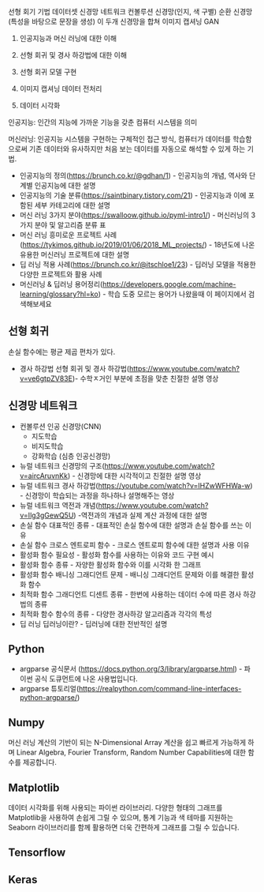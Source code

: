 선형 회기 기법
데이터셋
신경망 네트워크
컨볼루션 신경망(인지, 색 구별)
순환 신경망(특성을 바탕으로 문장을 생성)
이 두개 신경망을 합쳐 이미지 캡셔닝
GAN



1) 인공지능과 머신 러닝에 대한 이해

2) 선형 회귀 및 경사 하강법에 대한 이해

3) 선형 회귀 모델 구현

4) 이미지 캡셔닝 데이터 전처리

5) 데이터 시각화



인공지능: 인간의 지능에 가까운 기능을 갖춘 컴퓨터 시스템을 의미

머신러닝: 인공지능 시스템을 구현하는 구체적인 접근 방식, 컴퓨터가 데이터를 학습함으로써 기존 데이터와 유사하지만 처음 보는 데이터를 자동으로 해석할 수 있게 하는 기법. 



* 인공지능의 정의(https://brunch.co.kr/@gdhan/1) - 인공지능의 개념, 역사와 단계별 인공지능에 대한 설명
* 인공지능의 기술 분류(https://saintbinary.tistory.com/21) - 인공지능과 이에 포함된 세부 카테고리에 대한 설명
* 머신 러닝 3가지 분야(https://swalloow.github.io/pyml-intro1/) - 머신러닝의 3가지 분야 및 알고리즘 분류 표
* 머신 러닝 흥미로운 프로젝트 사례(https://tykimos.github.io/2019/01/06/2018_ML_projects/) - 18년도에 나온 유용한 머신러닝 프로젝트에 대한 설명
* 딥 러닝 적용 사례(https://brunch.co.kr/@itschloe1/23) - 딥러닝 모델을  적용한 다양한 프로젝트와 활용 사례 
* 머신러닝 & 딥러닝 용어정리(https://developers.google.com/machine-learning/glossary?hl=ko) - 학습 도중 모르는 용어가 나왔을때 이 페이지에서 검색해보세요



## 선형 회귀

손실 함수에는 평균 제곱 편차가 있다. 

* 경사 하강법 선형 회귀 및 경사 하강법(https://www.youtube.com/watch?v=ve6gtpZV83E)- 수학ㅈ거인 부분에 초점을 맞춘 친절한 설명 영상



## 신경망 네트워크

* 컨볼루션 인공 신경망(CNN)
  * 지도학습
  * 비지도학습
  * 강화학습 (심층 인공신경망)
* 뉴럴 네트워크 신경망의 구조(https://www.youtube.com/watch?v=aircAruvnKk) - 신경망에 대한 시각적이고 친절한 설명 영상
* 뉴럴 네트워크 경사 하강법(https://youtube.com/watch?v=IHZwWFHWa-w) - 신경망이 학습되는 과정을 하나하나 설명해주는 영상
* 뉴럴 네트워크 역전과 개념(https://www.youtube.com/watch?v=Ilg3gGewQ5U) -역전과의 개념과 실제 계산 과정에 대한 설명
* 손실 함수 대표적인 종류 - 대표적인 손실 함수에 대한 설명과 손실 함수를 쓰는 이유
* 손실 함수 크로스 엔트로피 함수 - 크로스 엔트로피 함수에 대한 설명과 사용 이유
* 활성화 함수 필요성 -  활성화 함수를 사용하는 이유와 코드 구현 예시
* 활성화 함수 종류 - 자양한 활성화 함수와 이를 시각화 한 그래프
* 활성화 함수 배니싱 그래디언트 문제 - 배니싱 그래디언트 문제와 이를 해결한 활성화 함수
* 최적화 함수 그래디언트 디센트 종류 - 한번에 사용하는 데이터 수에 따른 경사 하강법의 종류
* 최적화 함수 함수의 종류 - 다양한 경사하강 알고리즘과 각각의 특성
* 딥 러닝 딥러닝이란? - 딥러닝에 대한 전반적인 설명

## Python 

* argparse 공식문서 (https://docs.python.org/3/library/argparse.html) - 파이썬 공식 도큐먼트에 나온 사용법입니다. 
* argparse 튜토리얼(https://realpython.com/command-line-interfaces-python-argparse/)

## Numpy

머신 러닝 계산의 기반이 되는 N-Dimensional Array 계산을 쉽고 빠르게 가능하게 하며 Linear Algebra, Fourier Transform, Random Number Capabilities에 대한 함수를 제공합니다.

## Matplotlib

데이터 시각화를 위해 사용되는 파이썬 라이브러리. 다양한 형태의 그래프를 Matplotlib을 사용하여 손쉽게 그릴 수 있으며, 통계 기능과 색 테마를 지원하는 Seaborn 라이브러리를 함께 활용하면 더욱 간편하게 그래프를 그릴 수 있습니다. 

## Tensorflow

## Keras

